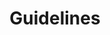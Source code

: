 ---
layout: redirect.njk
hideInSitemap: true
tags: level1
key: guidelines_de
title: Guidelines
alternativetitle: SBB Guidelines die helfen.
redirect: /de/guidelines/guides/sap/
parent: de
order: 5
---